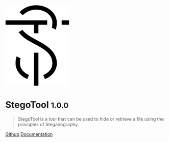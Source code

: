 <img src="_media/logo.png" alt="logo" width="200"/>

# StegoTool <small>1.0.0</small>

> StegoTool is a tool that can be used to hide or retrieve a file using the principles of Steganography.

[Github](https://github.com/iamkhattar/stego-tool)
[Documentation](README.md)
